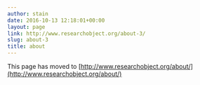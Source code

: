 ```yaml
---
author: stain
date: 2016-10-13 12:18:01+00:00
layout: page
link: http://www.researchobject.org/about-3/
slug: about-3
title: about
---
```

This page has moved to [http://www.researchobject.org/about/](http://www.researchobject.org/about/)
